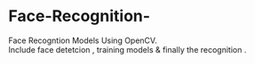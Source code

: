 # Face-Recognition-
Face Recogntion Models Using OpenCV.  
Include face detetcion , training models & finally the recognition .
